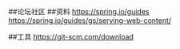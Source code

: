 ##论坛社区
##资料
https://spring.io/guides
https://spring.io/guides/gs/serving-web-content/


##工具
https://git-scm.com/download
